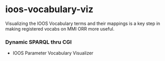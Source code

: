 ioos-vocabulary-viz
===================

Visualizing the IOOS Vocabulary terms and their mappings is a key step in making registered vocabs on MMI ORR more useful. 

### Dynamic SPARQL thru CGI 
* IOOS Parameter Vocabulary Visualizer


